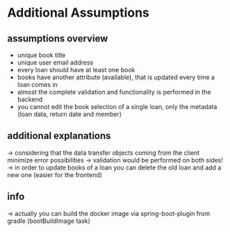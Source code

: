 # Additional Assumptions 

## assumptions overview
- unique book title
- unique user email address
- every loan should have at least one book
- books have another attribute (available), that is updated every time a loan comes in
- almost the complete validation and functionality is performed in the backend
- you cannot edit the book selection of a single loan, only the metadata (loan data, return date and member)

## additional explanations
-> considering that the data transfer objects coming from the client minimize error possibilities
-> validation would be performed on both sides!
-> in order to update books of a loan you can delete the old loan and add a new one (easier for the frontend)

## info
-> actually you can build the docker image via spring-boot-plugin from gradle (bootBuildImage task)
